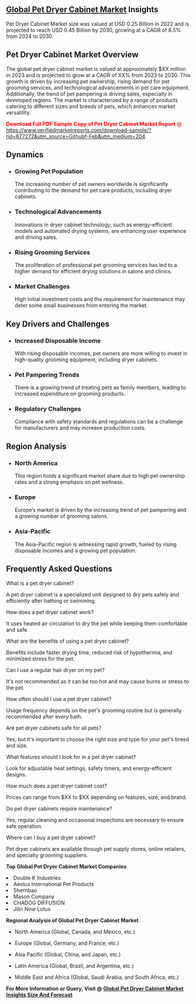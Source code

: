 <h2><a href="https://www.verifiedmarketreports.com/download-sample/?rid=677272&amp;utm_source=Githubf&amp;utm_medium=204" target="_blank">Global Pet Dryer Cabinet Market</a> Insights</h2><p>Pet Dryer Cabinet Market size was valued at USD 0.25 Billion in 2022 and is projected to reach USD 0.45 Billion by 2030, growing at a CAGR of 8.5% from 2024 to 2030.</p><p> <h2>Pet Dryer Cabinet Market Overview</h2> <p>The global pet dryer cabinet market is valued at approximately $XX million in 2023 and is projected to grow at a CAGR of XX% from 2023 to 2030. This growth is driven by increasing pet ownership, rising demand for pet grooming services, and technological advancements in pet care equipment. Additionally, the trend of pet pampering is driving sales, especially in developed regions. The market is characterized by a range of products catering to different sizes and breeds of pets, which enhances market versatility.</p> <p><p><span class=""><span style="color: #ff0000;"><strong>Download Full PDF Sample Copy of Pet Dryer Cabinet Market Report</strong> @ </span><a href="https://www.verifiedmarketreports.com/download-sample/?rid=677272&amp;utm_source=Githubf-Feb&amp;utm_medium=204" target="_blank">https://www.verifiedmarketreports.com/download-sample/?rid=677272&amp;utm_source=Githubf-Feb&amp;utm_medium=204</a></span></p></p> <h2>Dynamics</h2> <ul> <li> <h3>Growing Pet Population</h3> <p>The increasing number of pet owners worldwide is significantly contributing to the demand for pet care products, including dryer cabinets.</p> </li> <li> <h3>Technological Advancements</h3> <p>Innovations in dryer cabinet technology, such as energy-efficient models and automated drying systems, are enhancing user experience and driving sales.</p> </li> <li> <h3>Rising Grooming Services</h3> <p>The proliferation of professional pet grooming services has led to a higher demand for efficient drying solutions in salons and clinics.</p> </li> <li> <h3>Market Challenges</h3> <p>High initial investment costs and the requirement for maintenance may deter some small businesses from entering the market.</p> </li> </ul> <h2>Key Drivers and Challenges</h2> <ul> <li> <h3>Increased Disposable Income</h3> <p>With rising disposable incomes, pet owners are more willing to invest in high-quality grooming equipment, including dryer cabinets.</p> </li> <li> <h3>Pet Pampering Trends</h3> <p>There is a growing trend of treating pets as family members, leading to increased expenditure on grooming products.</p> </li> <li> <h3>Regulatory Challenges</h3> <p>Compliance with safety standards and regulations can be a challenge for manufacturers and may increase production costs.</p> </li> </ul> <h2>Region Analysis</h2> <ul> <li> <h3>North America</h3> <p>This region holds a significant market share due to high pet ownership rates and a strong emphasis on pet wellness.</p> </li> <li> <h3>Europe</h3> <p>Europe’s market is driven by the increasing trend of pet pampering and a growing number of grooming salons.</p> </li> <li> <h3>Asia-Pacific</h3> <p>The Asia-Pacific region is witnessing rapid growth, fueled by rising disposable incomes and a growing pet population.</p> </li> </ul> <h2>Frequently Asked Questions</h2> <p>What is a pet dryer cabinet?</p> <p>A pet dryer cabinet is a specialized unit designed to dry pets safely and efficiently after bathing or swimming.</p> <p>How does a pet dryer cabinet work?</p> <p>It uses heated air circulation to dry the pet while keeping them comfortable and safe.</p> <p>What are the benefits of using a pet dryer cabinet?</p> <p>Benefits include faster drying time, reduced risk of hypothermia, and minimized stress for the pet.</p> <p>Can I use a regular hair dryer on my pet?</p> <p>It's not recommended as it can be too hot and may cause burns or stress to the pet.</p> <p>How often should I use a pet dryer cabinet?</p> <p>Usage frequency depends on the pet's grooming routine but is generally recommended after every bath.</p> <p>Are pet dryer cabinets safe for all pets?</p> <p>Yes, but it's important to choose the right size and type for your pet's breed and size.</p> <p>What features should I look for in a pet dryer cabinet?</p> <p>Look for adjustable heat settings, safety timers, and energy-efficient designs.</p> <p>How much does a pet dryer cabinet cost?</p> <p>Prices can range from $XX to $XX depending on features, size, and brand.</p> <p>Do pet dryer cabinets require maintenance?</p> <p>Yes, regular cleaning and occasional inspections are necessary to ensure safe operation.</p> <p>Where can I buy a pet dryer cabinet?</p> <p>Pet dryer cabinets are available through pet supply stores, online retailers, and specialty grooming suppliers.</p> </p><p><strong>Top Global Pet Dryer Cabinet Market Companies</strong></p><div data-test-id=""><p><li>Double K Industries</li><li> Aeolus International Pet Products</li><li> Shernbao</li><li> Mason Company</li><li> CHADOG DIFFUSION</li><li> Jilin Nine Lotus</li></p><div><strong>Regional Analysis of&nbsp;Global Pet Dryer Cabinet Market</strong></div><ul><li dir="ltr"><p dir="ltr">North America&nbsp;(Global, Canada, and Mexico, etc.)</p></li><li dir="ltr"><p dir="ltr">Europe (Global, Germany, and France, etc.)</p></li><li dir="ltr"><p dir="ltr">Asia Pacific&nbsp;(Global, China, and Japan, etc.)</p></li><li dir="ltr"><p dir="ltr">Latin America&nbsp;(Global, Brazil, and Argentina, etc.)</p></li><li dir="ltr">Middle East and Africa&nbsp;(Global, Saudi Arabia, and South Africa, etc.)</li></ul><p><strong>For More Information or Query, Visit @&nbsp;</strong><strong><a href="https://www.verifiedmarketreports.com/product/pet-dryer-cabinet-market/?utm_source=Githubf&amp;utm_medium=204" target="_blank">Global Pet Dryer Cabinet Market Insights Size And Forecast</a></strong></p></div>
